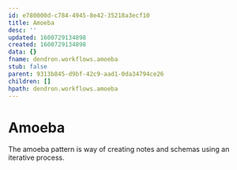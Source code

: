 ```yaml
---
id: e780000d-c784-4945-8e42-35218a3ecf10
title: Amoeba
desc: ''
updated: 1600729134898
created: 1600729134898
data: {}
fname: dendron.workflows.amoeba
stub: false
parent: 9313b845-d9bf-42c9-aad1-0da34794ce26
children: []
hpath: dendron.workflows.amoeba
---
```

# Amoeba

The amoeba pattern is way of creating notes and schemas using an iterative process.
